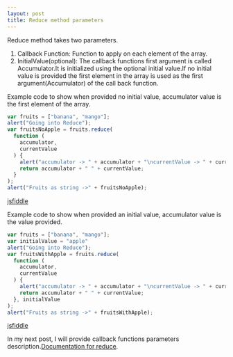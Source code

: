 ```yaml
---
layout: post
title: Reduce method parameters
---
```

Reduce method takes two parameters. 
1. Callback Function: Function to apply on each element of the array.
2. InitialValue(optional): The callback functions first argument is called Accumulator.It is initialized using the optional initial value.If no initial value is provided the first element in the array is used as the first argument(Accumulator) of the call back function.

Example code to show when provided no initial value, accumulator value is the first element of the array.
```javascript
var fruits = ["banana", "mango"];
alert("Going into Reduce");
var fruitsNoApple = fruits.reduce(
  function (
    accumulator,
    currentValue
  ) {
  	alert("accumulator -> " + accumulator + "\ncurrentValue -> " + currentValue);
    return accumulator + " " + currentValue;
  }
);
alert("Fruits as string ->" + fruitsNoApple);
```
[jsfiddle](https://jsfiddle.net/karthik1239/ycm76t0r/8/)

Example code to show when provided an initial value, accumulator value is the value provided.

```javascript
var fruits = ["banana", "mango"];
var initialValue = "apple"
alert("Going into Reduce");
var fruitsWithApple = fruits.reduce(
  function (
    accumulator,
    currentValue
  ) {
  	alert("accumulator -> " + accumulator + "\ncurrentValue -> " + currentValue);
    return accumulator + " " + currentValue;
  }, initialValue
);
alert("Fruits as string ->" + fruitsWithApple);
```
[jsfiddle](https://jsfiddle.net/karthik1239/61p0nyv0/2/)

In my next post, I will provide callback functions parameters description.[Documentation for reduce](https://developer.mozilla.org/en-US/docs/Web/JavaScript/Reference/Global_Objects/Array/Reduce).
